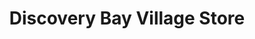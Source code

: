 ---
title: "Discovery Bay Village Store"
url: /port-townsend/discovery-bay-village-store/
shop: convenience
---
